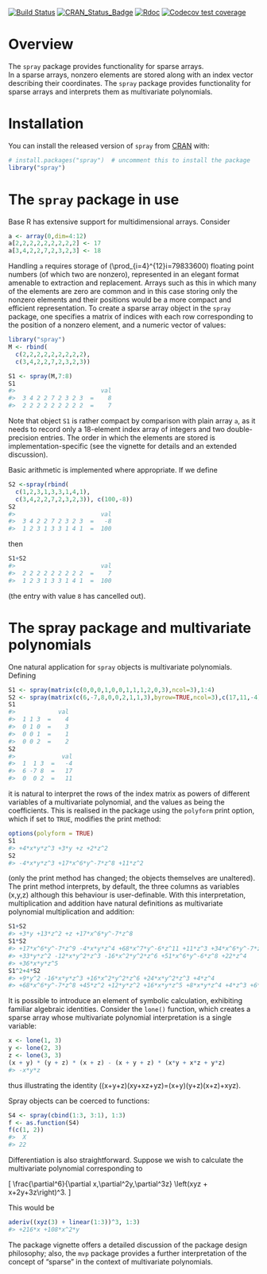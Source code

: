 <!-- README.md is generated from README.Rmd. Please edit that file -->

<!-- badges: start -->

[![Build
Status](https://travis-ci.org/RobinHankin/spray.svg?branch=master)](https://travis-ci.org/RobinHankin/spray)
[![CRAN\_Status\_Badge](https://www.r-pkg.org/badges/version/spray)](https://cran.r-project.org/package=spray)
[![Rdoc](http://www.rdocumentation.org/badges/version/spray)](http://www.rdocumentation.org/packages/spray)
[![Codecov test
coverage](https://codecov.io/gh/RobinHankin/spray/branch/master/graph/badge.svg)](https://codecov.io/gh/RobinHankin/spray/branch/master)
<!-- badges: end -->

# Overview

The `spray` package provides functionality for sparse arrays.  
In a sparse arrays, nonzero elements are stored along with an index
vector describing their coordinates. The `spray` package provides
functionality for sparse arrays and interprets them as multivariate
polynomials.

# Installation

You can install the released version of `spray` from
[CRAN](https://CRAN.R-project.org) with:

``` r
# install.packages("spray")  # uncomment this to install the package
library("spray")
```

# The `spray` package in use

Base R has extensive support for multidimensional arrays. Consider

``` r
a <- array(0,dim=4:12)
a[2,2,2,2,2,2,2,2,2] <- 17
a[3,4,2,2,7,2,3,2,3] <- 18
```

Handling `a` requires storage of \(\prod_{i=4}^{12}i=79833600\) floating
point numbers (of which two are nonzero), represented in an elegant
format amenable to extraction and replacement. Arrays such as this in
which many of the elements are zero are common and in this case storing
only the nonzero elements and their positions would be a more compact
and efficient representation. To create a sparse array object in the
`spray` package, one specifies a matrix of indices with each row
corresponding to the position of a nonzero element, and a numeric vector
of values:

``` r
library("spray")
M <- rbind(
  c(2,2,2,2,2,2,2,2,2),
  c(3,4,2,2,7,2,3,2,3))

S1 <- spray(M,7:8)
S1
#>                        val
#>  3 4 2 2 7 2 3 2 3  =    8
#>  2 2 2 2 2 2 2 2 2  =    7
```

Note that object `S1` is rather compact by comparison with plain array
`a`, as it needs to record only a 18-element index array of integers and
two double-precision entries. The order in which the elements are stored
is implementation-specific (see the vignette for details and an extended
discussion).

Basic arithmetic is implemented where appropriate. If we define

``` r
S2 <-spray(rbind(
  c(1,2,3,1,3,3,1,4,1),
  c(3,4,2,2,7,2,3,2,3)), c(100,-8))
S2
#>                        val
#>  3 4 2 2 7 2 3 2 3  =   -8
#>  1 2 3 1 3 3 1 4 1  =  100
```

then

``` r
S1+S2
#>                        val
#>  2 2 2 2 2 2 2 2 2  =    7
#>  1 2 3 1 3 3 1 4 1  =  100
```

(the entry with value `8` has cancelled out).

# The spray package and multivariate polynomials

One natural application for `spray` objects is multivariate polynomials.
Defining

``` r
S1 <- spray(matrix(c(0,0,0,1,0,0,1,1,1,2,0,3),ncol=3),1:4)
S2 <- spray(matrix(c(6,-7,8,0,0,2,1,1,3),byrow=TRUE,ncol=3),c(17,11,-4))
S1
#>            val
#>  1 1 3  =    4
#>  0 1 0  =    3
#>  0 0 1  =    1
#>  0 0 2  =    2
S2
#>             val
#>  1  1 3  =   -4
#>  6 -7 8  =   17
#>  0  0 2  =   11
```

it is natural to interpret the rows of the index matrix as powers of
different variables of a multivariate polynomial, and the values as
being the coefficients. This is realised in the package using the
`polyform` print option, which if set to `TRUE`, modifies the print
method:

``` r
options(polyform = TRUE)
S1
#> +4*x*y*z^3 +3*y +z +2*z^2
S2
#> -4*x*y*z^3 +17*x^6*y^-7*z^8 +11*z^2
```

(only the print method has changed; the objects themselves are
unaltered). The print method interprets, by default, the three columns
as variables \(x,y,z\) although this behaviour is user-definable. With
this interpretation, multiplication and addition have natural
definitions as multivariate polynomial multiplication and addition:

``` r
S1+S2
#> +3*y +13*z^2 +z +17*x^6*y^-7*z^8
S1*S2
#> +17*x^6*y^-7*z^9 -4*x*y*z^4 +68*x^7*y^-6*z^11 +11*z^3 +34*x^6*y^-7*z^10
#> +33*y*z^2 -12*x*y^2*z^3 -16*x^2*y^2*z^6 +51*x^6*y^-6*z^8 +22*z^4
#> +36*x*y*z^5
S1^2+4*S2
#> +9*y^2 -16*x*y*z^3 +16*x^2*y^2*z^6 +24*x*y^2*z^3 +4*z^4
#> +68*x^6*y^-7*z^8 +45*z^2 +12*y*z^2 +16*x*y*z^5 +8*x*y*z^4 +4*z^3 +6*y*z
```

It is possible to introduce an element of symbolic calculation,
exhibiting familiar algebraic identities. Consider the `lone()`
function, which creates a sparse array whose multivariate polynomial
interpretation is a single variable:

``` r
x <- lone(1, 3)
y <- lone(2, 3)
z <- lone(3, 3)
(x + y) * (y + z) * (x + z) - (x + y + z) * (x*y + x*z + y*z)
#> -x*y*z
```

thus illustrating the identity
\((x+y+z)(xy+xz+yz)=(x+y)(y+z)(x+z)+xyz\).

Spray objects can be coerced to functions:

``` r
S4 <- spray(cbind(1:3, 3:1), 1:3)
f <- as.function(S4)
f(c(1, 2))
#>  X 
#> 22
```

Differentiation is also straightforward. Suppose we wish to calculate
the multivariate polynomial corresponding to

\[
\frac{\partial^6}{\partial x\,\partial^2y\,\partial^3z}
\left(xyz + x+2y+3z\right)^3.
\]

This would be

``` r
aderiv((xyz(3) + linear(1:3))^3, 1:3)
#> +216*x +108*x^2*y
```

The package vignette offers a detailed discussion of the package design
philosophy; also, the `mvp` package provides a further interpretation of
the concept of “sparse” in the context of multivariate polynomials.
